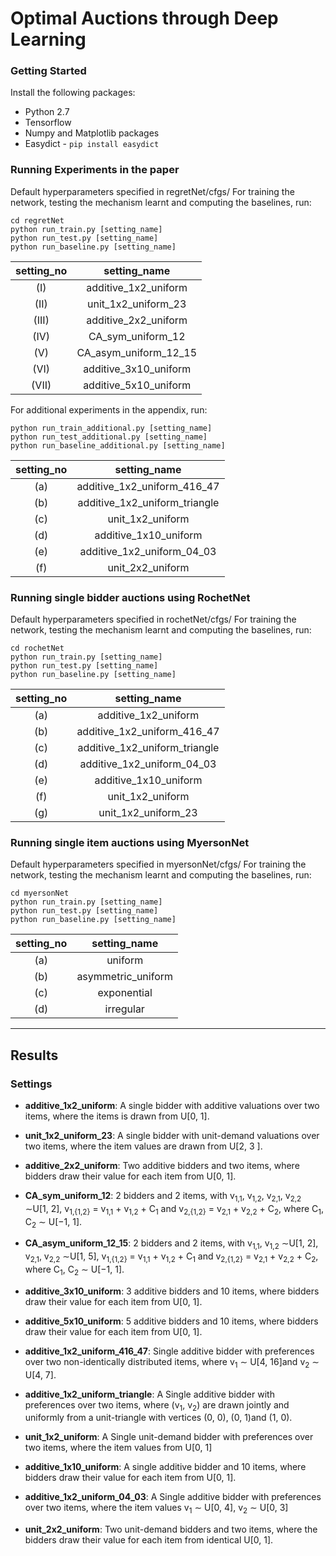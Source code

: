 # Optimal Auctions through Deep Learning

### Getting Started

Install the following packages:
- Python 2.7 
- Tensorflow
- Numpy and Matplotlib packages
- Easydict - `pip install easydict`


### Running Experiments in the paper

Default hyperparameters specified in regretNet/cfgs/
For training the network, testing the mechanism learnt and computing the baselines, run:
```
cd regretNet
python run_train.py [setting_name]
python run_test.py [setting_name]
python run_baseline.py [setting_name]
```

setting\_no  |      setting\_name |
 :---:   | :---: |
  (I)    |  additive\_1x2\_uniform |
  (II)   | unit\_1x2\_uniform\_23 |
  (III)  | additive\_2x2\_uniform |
  (IV)   | CA\_sym\_uniform\_12 |
  (V)    | CA\_asym\_uniform\_12\_15 |
  (VI)   | additive\_3x10\_uniform |
  (VII)  | additive\_5x10\_uniform |
  

 For additional experiments in the appendix, run:
 ```
python run_train_additional.py [setting_name]
python run_test_additional.py [setting_name]
python run_baseline_additional.py [setting_name]
```

 setting\_no  |      setting\_name |
 :---:   | :---: |
  (a) |   additive\_1x2\_uniform\_416\_47
  (b) |   additive\_1x2\_uniform\_triangle
  \(c\) |   unit\_1x2\_uniform
  (d) |  additive\_1x10\_uniform
  (e) |   additive\_1x2\_uniform\_04\_03
  (f) |   unit\_2x2\_uniform


### Running single bidder auctions using RochetNet

Default hyperparameters specified in rochetNet/cfgs/
For training the network, testing the mechanism learnt and computing the baselines, run:
```
cd rochetNet
python run_train.py [setting_name]
python run_test.py [setting_name]
python run_baseline.py [setting_name]
```
setting\_no  |      setting\_name |
 :---:  | :---: |
  (a)   |  additive\_1x2\_uniform |
  (b)   |   additive\_1x2\_uniform\_416\_47
  \(c\) |   additive\_1x2\_uniform\_triangle
  (d)   |   additive\_1x2\_uniform\_04\_03
  (e)   |  additive\_1x10\_uniform
  (f)   |   unit\_1x2\_uniform
  (g)   |   unit\_1x2\_uniform\_23
  
### Running single item auctions using MyersonNet
  
Default hyperparameters specified in myersonNet/cfgs/
For training the network, testing the mechanism learnt and computing the baselines, run:
```
cd myersonNet
python run_train.py [setting_name]
python run_test.py [setting_name]
python run_baseline.py [setting_name]
```
setting\_no  |      setting\_name |
 :---:  | :---: |
  (a)   |  uniform |
  (b)   |   asymmetric_uniform
  \(c\) |   exponential
  (d)   |   irregular
 
---
## Results

### Settings
- **additive\_1x2\_uniform**: A single bidder with additive valuations over two items, where the items is drawn from U\[0, 1\].

- **unit\_1x2\_uniform\_23**: A single bidder with unit-demand valuations over two items, where the item values are drawn from U\[2, 3
].

- **additive\_2x2\_uniform**: Two additive bidders and two items, where bidders draw their value for each item from U\[0, 1\]. 

- **CA\_sym\_uniform\_12**: 2 bidders and 2 items, with v<sub>1,1</sub>, v<sub>1,2</sub>, v<sub>2,1</sub>, v<sub>2,2</sub> ∼U\[1, 2\], v<sub>1,{1,2}</sub> = v<sub>1,1</sub> + v<sub>1,2</sub> + C<sub>1</sub> and v<sub>2,{1,2}</sub> = v<sub>2,1</sub> + v<sub>2,2</sub> + C<sub>2</sub>, where C<sub>1</sub>, C<sub>2</sub> ∼ U\[−1, 1\].

- **CA\_asym\_uniform\_12\_15**: 2 bidders and 2 items, with v<sub>1,1</sub>, v<sub>1,2</sub> ∼U\[1, 2\], v<sub>2,1</sub>, v<sub>2,2</sub> ∼U\[1, 5\], v<sub>1,{1,2}</sub> = v<sub>1,1</sub> + v<sub>1,2</sub> + C<sub>1</sub> and v<sub>2,{1,2}</sub> = v<sub>2,1</sub> + v<sub>2,2</sub> + C<sub>2</sub>, where C<sub>1</sub>, C<sub>2</sub> ∼ U\[−1, 1].

- **additive\_3x10\_uniform**: 3 additive bidders and 10 items, where bidders draw their value for each item from U\[0, 1\].

- **additive\_5x10\_uniform**: 5 additive bidders and 10 items, where bidders draw their value for each item from U\[0, 1\].

- **additive\_1x2\_uniform\_416\_47**: Single additive bidder with preferences over two non-identically distributed items, where v<sub>1</sub> ∼ U\[4, 16\]and v<sub>2</sub> ∼ U\[4, 7\].

- **additive\_1x2\_uniform\_triangle**: A Single additive bidder with preferences over two items, where (v<sub>1</sub>, v<sub>2</sub>) are drawn jointly and uniformly from a unit-triangle with vertices (0, 0), (0, 1)and (1, 0).

- **unit\_1x2\_uniform**: A Single unit-demand bidder with preferences over two items, where the item values from U\[0, 1\]

- **additive\_1x10\_uniform**: A single additive bidder and 10 items, where bidders draw their value for each item from U\[0, 1\].

- **additive\_1x2\_uniform\_04\_03**: A Single additive bidder with preferences over two items, where the item values v<sub>1</sub> ∼ U\[0, 4], v<sub>2</sub> ∼ U\[0, 3]

- **unit\_2x2\_uniform**: Two unit-demand bidders and two items, where the bidders draw their value for each item from identical U\[0, 1\].
